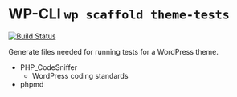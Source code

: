 WP-CLI `wp scaffold theme-tests`
=============================

[![Build Status](https://travis-ci.org/miya0001/scaffold-theme-tests.svg?branch=master)](https://travis-ci.org/miya0001/scaffold-theme-tests)

Generate files needed for running tests for a WordPress theme.

* PHP_CodeSniffer
	* WordPress coding standards
* phpmd

